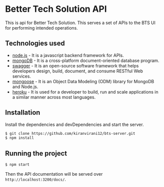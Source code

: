 # Better Tech Solution API
This is api for Better Tech Solution. This serves a set of APIs to the BTS UI for performing intended operations.


## Technologies used
* [node.js](https://nodejs.org/en/) - It is a javascript backend framework for APIs.
* [mongoDB](https://www.mongodb.com/) - It is a cross-platform document-oriented database program.
* [swagger](https://swagger.io/) - It is an open-source software framework that helps developers design, build, document, and consume RESTful Web services. 
* [mongoose](https://mongoosejs.com/docs/) - It is an Object Data Modeling (ODM) library for MongoDB and Node.js.
* [heroku](https://devcenter.heroku.com/) - It is used for a developer to build, run and scale applications in a similar manner across most languages.
## Installation

Install the dependencies and devDependencies and start the server.

```sh
$ git clone https://github.com/kiranvirani12/bts-server.git
$ npm install
```

## Running the project

```sh
$ npm start
```

Then the API documentation will be served over `http://localhost:3200/docs/`.